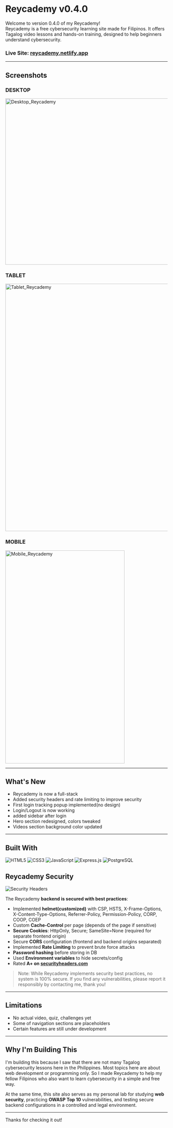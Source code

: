 # Reycademy v0.4.0

Welcome to version 0.4.0 of my Reycademy!  
Reycademy is a free cybersecurity learning site made for Filipinos. It offers Tagalog video lessons and hands-on training, designed to help beginners understand cybersecurity.

### Live Site: [reycademy.netlify.app](https://reycademy.netlify.app/)
---

## Screenshots

### DESKTOP

<img width="1263" height="517" alt="Desktop_Reycademy" src="https://github.com/user-attachments/assets/58f14e65-4ce1-4d3a-b077-0bda502a1baf" />

### TABLET

<img width="763" height="769" alt="Tablet_Reycademy" src="https://github.com/user-attachments/assets/93c2a6f1-9265-4dca-be39-db8116b43218" />

### MOBILE

<img width="370" height="662" alt="Mobile_Reycademy" src="https://github.com/user-attachments/assets/16095bfa-807c-4926-ba67-dd0ba4426aa8" />

---

## What's New

- Reycademy is now a full-stack
- Added security headers and rate limiting to improve security
- First login tracking popup implemented(no design)
- Login/Logout is now working
- added sidebar after login
- Hero section redesigned, colors tweaked
- Videos section background color updated

---

## Built With

![HTML5](https://img.shields.io/badge/HTML5-E34F26?style=for-the-badge&logo=html5&logoColor=white)
![CSS3](https://img.shields.io/badge/CSS3-1572B6?style=for-the-badge&logo=css3&logoColor=white)
![JavaScript](https://img.shields.io/badge/JavaScript-F7DF1E?style=for-the-badge&logo=javascript&logoColor=black)
![Express.js](https://img.shields.io/badge/Express.js-339933?style=for-the-badge&logo=express&logoColor=000000)
![PostgreSQL](https://img.shields.io/badge/PostgreSQL-4169E1?style=for-the-badge&logo=postgresql&logoColor=white)

## Reycademy Security

![Security Headers](https://img.shields.io/badge/Security%20Headers-A%2B-00FF00?style=for-the-badge)

The Reycademy **backend is secured with best practices**:
- Implemented **helmet(customized)** with CSP, HSTS, X-Frame-Options, X-Content-Type-Options, Referrer-Policy, Permission-Policy, CORP, COOP, COEP
- Custom **Cache-Control** per page (depends of the page if sensitive)
- **Secure Cookies**: HttpOnly, Secure; SameSite=None (required for separate frontend origin)
- Secure **CORS** configuration (frontend and backend origins separated)
- Implemented **Rate Limiting** to prevent brute force attacks
- **Password hashing** before storing in DB
- Used **Environment variables** to hide secrets/config
- Rated **A+ on [securityheaders.com](https://securityheaders.com/?q=https%3A%2F%2Freycademy.onrender.com)**

> Note: While Reycademy implements security best practices, no system is 100% secure. If you find any vulnerabilities, please report it responsibly by contacting me, thank you!
---

## Limitations

- No actual video, quiz, challenges yet
- Some of navigation sections are placeholders
- Certain features are still under development

---

## Why I'm Building This

I'm building this because I saw that there are not many Tagalog cybersecurity lessons here in the Philippines. Most topics here are about web development or programming only. So I made Reycademy to help my fellow Filipinos who also want to learn cybersecurity in a simple and free way.

At the same time, this site also serves as my personal lab for studying **web security**, practicing **OWASP Top 10** vulnerabilities, and testing secure backend configurations in a controlled and legal environment.  

---

Thanks for checking it out!
